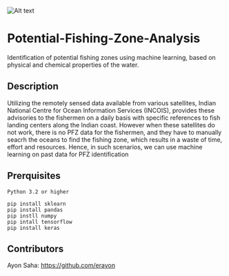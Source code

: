 ![Alt text](/relative/path/to/img.jpg?raw=true "Optional Title")
# Potential-Fishing-Zone-Analysis
Identification of potential fishing zones using machine learning, based on physical and chemical properties of the water.
## Description
Utilizing the remotely sensed data available from various satellites, Indian National Centre for Ocean Information Services (INCOIS), provides these advisories to the fishermen on a daily basis with specific references to fish landing centers along the Indian coast. However when these satellites do not work, there is no PFZ data for the fishermen, and they have to manually seacrh the oceans to find the fishing zone, which results in a waste of time, effort and resources. Hence, in such scenarios, we can use machine learning on past data for PFZ identification
## Prerquisites
```
Python 3.2 or higher

pip install sklearn
pip install pandas
pip instll numpy
pip intall tensorflow
pip install keras
```
## Contributors
Ayon Saha: https://github.com/erayon
